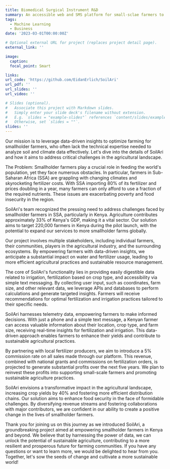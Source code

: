 ```yaml
---
title: Biomedical Surgical Instrument R&D
summary: An accessible web and SMS platform for small-sclae farmers to get location-specific insights on their crops
tags:
  - Machine Learning
  - Business
date: '2023-03-01T00:00:00Z'

# Optional external URL for project (replaces project detail page).
external_link: ''

image:
  caption: 
  focal_point: Smart

links:
url_code: 'https://github.com/EidanErlich/SoilAri'
url_pdf: ''
url_slides: ''
url_video: ''

# Slides (optional).
#   Associate this project with Markdown slides.
#   Simply enter your slide deck's filename without extension.
#   E.g. `slides = "example-slides"` references `content/slides/example-slides.md`.
#   Otherwise, set `slides = ""`.
slides: ''
---
```


Our mission is to leverage data-driven insights to optimize farming for smallholder farmers, who often lack the technical expertise needed to analyze soil and climate data effectively. Let's dive into the details of SoilAri and how it aims to address critical challenges in the agricultural landscape.

The Problem:
Smallholder farmers play a crucial role in feeding the world's population, yet they face numerous obstacles. In particular, farmers in Sub-Saharan Africa (SSA) are grappling with changing climates and skyrocketing fertilizer costs. With SSA importing 80% of its fertilizer and prices doubling in a year, many farmers can only afford to use a fraction of the required nutrients. These issues are exacerbating poverty and food insecurity in the region.

SoilAri's team recognized the pressing need to address challenges faced by smallholder farmers in SSA, particularly in Kenya. Agriculture contributes approximately 33% of Kenya's GDP, making it a vital sector. Our solution aims to target 220,000 farmers in Kenya during the pilot launch, with the potential to expand our services to more smallholder farms globally.

Our project involves multiple stakeholders, including individual farmers, their communities, players in the agricultural industry, and the surrounding ecosystems. By empowering farmers with data-driven insights, we anticipate a substantial impact on water and fertilizer usage, leading to more efficient agricultural practices and sustainable resource management.

The core of SoilAri's functionality lies in providing easily digestible data related to irrigation, fertilization based on crop type, and accessibility via simple text messaging. By collecting user input, such as coordinates, farm size, and other relevant data, we leverage APIs and databases to perform calculations and generate targeted insights. Farmers will receive recommendations for optimal fertilization and irrigation practices tailored to their specific needs.

SoilAri harnesses telemetry data, empowering farmers to make informed decisions. With just a phone and a simple text message, a Kenyan farmer can access valuable information about their location, crop type, and farm size, receiving real-time insights for fertilization and irrigation. This data-driven approach enables farmers to enhance their yields and contribute to sustainable agricultural practices.

By partnering with local fertilizer producers, we aim to introduce a 5% commission rate on all sales made through our platform. This revenue, combined with national grants and commissions on fertilization orders, is projected to generate substantial profits over the next five years. We plan to reinvest these profits into supporting small-scale farmers and promoting sustainable agriculture practices.

SoilAri envisions a transformative impact in the agricultural landscape, increasing crop yields by 40% and fostering more efficient distribution chains. Our solution aims to enhance food security in the face of formidable challenges. By diversifying revenue streams and fostering collaborations with major contributors, we are confident in our ability to create a positive change in the lives of smallholder farmers.

Thank you for joining us on this journey as we introduced SoilAri, a groundbreaking project aimed at empowering smallholder farmers in Kenya and beyond. We believe that by harnessing the power of data, we can unlock the potential of sustainable agriculture, contributing to a more resilient and prosperous future for farming communities. If you have any questions or want to learn more, we would be delighted to hear from you. Together, let's sow the seeds of change and cultivate a more sustainable world!
